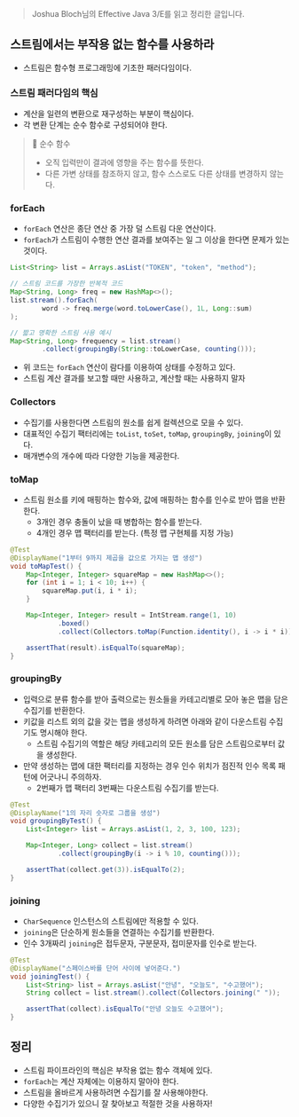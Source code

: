> Joshua Bloch님의 Effective Java 3/E를 읽고 정리한 글입니다.
> 

## 스트림에서는 부작용 없는 함수를 사용하라

- 스트림은 함수형 프로그래밍에 기초한 패러다임이다.

### 스트림 패러다임의 핵심

- 계산을 일련의 변환으로 재구성하는 부분이 핵심이다.
- 각 변환 단계는 순수 함수로 구성되어야 한다.

> 📌 순수 함수
> 
> - 오직 입력만이 결과에 영향을 주는 함수를 뜻한다.
> - 다른 가변 상태를 참조하지 않고, 함수 스스로도 다른 상태를 변경하지 않는다.

### forEach

- `forEach` 연산은 종단 연산 중 가장 덜 스트림 다운 연산이다.
- `forEach`가 스트림이 수행한 연산 결과를 보여주는 일 그 이상을 한다면 문제가 있는 것이다.

```java
List<String> list = Arrays.asList("TOKEN", "token", "method");

// 스트림 코드를 가장한 반복적 코드
Map<String, Long> freq = new HashMap<>();
list.stream().forEach(
        word -> freq.merge(word.toLowerCase(), 1L, Long::sum)
);

// 짧고 명확한 스트림 사용 예시
Map<String, Long> frequency = list.stream()
        .collect(groupingBy(String::toLowerCase, counting()));
```

- 위 코드는 `forEach` 연산이 람다를 이용하여 상태를 수정하고 있다.
- 스트림 계산 결과를 보고할 때만 사용하고, 계산할 때는 사용하지 말자

### Collectors

- 수집기를 사용한다면 스트림의 원소를 쉽게 컬렉션으로 모을 수 있다.
- 대표적인 수집기 팩터리에는 `toList`, `toSet`, `toMap`, `groupingBy`, `joining`이 있다.
- 매개변수의 개수에 따라 다양한 기능을 제공한다.

### toMap

- 스트림 원소를 키에 매핑하는 함수와, 값에 매핑하는 함수를 인수로 받아 맵을 반환한다.
    - 3개인 경우 충돌이 났을 때 병합하는 함수를 받는다.
    - 4개인 경우 맵 팩터리를 받는다. (특정 맵 구현체를 지정 가능)

```java
@Test
@DisplayName("1부터 9까지 제곱을 값으로 가지는 맵 생성")
void toMapTest() {
    Map<Integer, Integer> squareMap = new HashMap<>();
    for (int i = 1; i < 10; i++) {
        squareMap.put(i, i * i);
    }

    Map<Integer, Integer> result = IntStream.range(1, 10)
            .boxed()
            .collect(Collectors.toMap(Function.identity(), i -> i * i));

    assertThat(result).isEqualTo(squareMap);
}
```

### groupingBy

- 입력으로 분류 함수를 받아 출력으로는 원소들을 카테고리별로 모아 놓은 맵을 담은 수집기를 반환한다.
- 키값을 리스트 외의 값을 갖는 맵을 생성하게 하려면 아래와 같이 다운스트림 수집기도 명시해야 한다.
    - 스트림 수집기의 역할은 해당 카테고리의 모든 원소를 담은 스트림으로부터 값을 생성한다.
- 만약 생성하는 맵에 대한 팩터리를 지정하는 경우 인수 위치가 점진적 인수 목록 패턴에 어긋나니 주의하자.
    - 2번째가 맵 팩터리 3번째는 다운스트림 수집기를 받는다.

```java
@Test
@DisplayName("1의 자리 숫자로 그룹을 생성")
void groupingByTest() {
    List<Integer> list = Arrays.asList(1, 2, 3, 100, 123);

    Map<Integer, Long> collect = list.stream()
            .collect(groupingBy(i -> i % 10, counting()));

    assertThat(collect.get(3)).isEqualTo(2);
}
```

### joining

- `CharSequence` 인스턴스의 스트림에만 적용할 수 있다.
- `joining`은 단순하게 원소들을 연결하는 수집기를 반환한다.
- 인수 3개짜리 `joining`은 접두문자, 구분문자, 접미문자를 인수로 받는다.

```java
@Test
@DisplayName("스페이스바를 단어 사이에 넣어준다.")
void joiningTest() {
    List<String> list = Arrays.asList("안녕", "오늘도", "수고했어");
    String collect = list.stream().collect(Collectors.joining(" "));

    assertThat(collect).isEqualTo("안녕 오늘도 수고했어");
}
```

## 정리

- 스트림 파이프라인의 핵심은 부작용 없는 함수 객체에 있다.
- `forEach`는 계산 자체에는 이용하지 말아야 한다.
- 스트림을 올바르게 사용하려면 수집기를 잘 사용해야한다.
- 다양한 수집기가 있으니 잘 찾아보고 적절한 것을 사용하자!